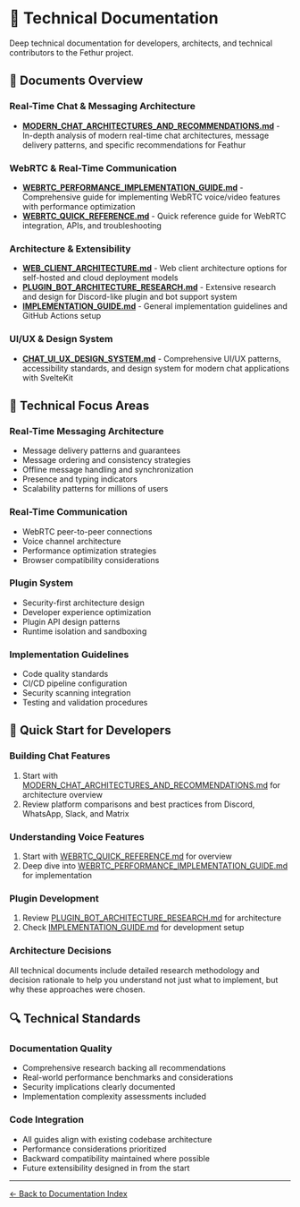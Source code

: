 # 🔧 Technical Documentation

Deep technical documentation for developers, architects, and technical contributors to the Fethur project.

## 📑 Documents Overview

### Real-Time Chat & Messaging Architecture
- **[MODERN_CHAT_ARCHITECTURES_AND_RECOMMENDATIONS.md](./MODERN_CHAT_ARCHITECTURES_AND_RECOMMENDATIONS.md)** - In-depth analysis of modern real-time chat architectures, message delivery patterns, and specific recommendations for Feathur

### WebRTC & Real-Time Communication
- **[WEBRTC_PERFORMANCE_IMPLEMENTATION_GUIDE.md](./WEBRTC_PERFORMANCE_IMPLEMENTATION_GUIDE.md)** - Comprehensive guide for implementing WebRTC voice/video features with performance optimization
- **[WEBRTC_QUICK_REFERENCE.md](./WEBRTC_QUICK_REFERENCE.md)** - Quick reference guide for WebRTC integration, APIs, and troubleshooting

### Architecture & Extensibility
- **[WEB_CLIENT_ARCHITECTURE.md](./WEB_CLIENT_ARCHITECTURE.md)** - Web client architecture options for self-hosted and cloud deployment models
- **[PLUGIN_BOT_ARCHITECTURE_RESEARCH.md](./PLUGIN_BOT_ARCHITECTURE_RESEARCH.md)** - Extensive research and design for Discord-like plugin and bot support system
- **[IMPLEMENTATION_GUIDE.md](./IMPLEMENTATION_GUIDE.md)** - General implementation guidelines and GitHub Actions setup

### UI/UX & Design System
- **[CHAT_UI_UX_DESIGN_SYSTEM.md](./CHAT_UI_UX_DESIGN_SYSTEM.md)** - Comprehensive UI/UX patterns, accessibility standards, and design system for modern chat applications with SvelteKit

## 🎯 Technical Focus Areas

### Real-Time Messaging Architecture
- Message delivery patterns and guarantees
- Message ordering and consistency strategies
- Offline message handling and synchronization
- Presence and typing indicators
- Scalability patterns for millions of users

### Real-Time Communication
- WebRTC peer-to-peer connections
- Voice channel architecture
- Performance optimization strategies
- Browser compatibility considerations

### Plugin System
- Security-first architecture design
- Developer experience optimization
- Plugin API design patterns
- Runtime isolation and sandboxing

### Implementation Guidelines
- Code quality standards
- CI/CD pipeline configuration
- Security scanning integration
- Testing and validation procedures

## 🚀 Quick Start for Developers

### Building Chat Features
1. Start with [MODERN_CHAT_ARCHITECTURES_AND_RECOMMENDATIONS.md](./MODERN_CHAT_ARCHITECTURES_AND_RECOMMENDATIONS.md) for architecture overview
2. Review platform comparisons and best practices from Discord, WhatsApp, Slack, and Matrix

### Understanding Voice Features
1. Start with [WEBRTC_QUICK_REFERENCE.md](./WEBRTC_QUICK_REFERENCE.md) for overview
2. Deep dive into [WEBRTC_PERFORMANCE_IMPLEMENTATION_GUIDE.md](./WEBRTC_PERFORMANCE_IMPLEMENTATION_GUIDE.md) for implementation

### Plugin Development
1. Review [PLUGIN_BOT_ARCHITECTURE_RESEARCH.md](./PLUGIN_BOT_ARCHITECTURE_RESEARCH.md) for architecture
2. Check [IMPLEMENTATION_GUIDE.md](./IMPLEMENTATION_GUIDE.md) for development setup

### Architecture Decisions
All technical documents include detailed research methodology and decision rationale to help you understand not just what to implement, but why these approaches were chosen.

## 🔍 Technical Standards

### Documentation Quality
- Comprehensive research backing all recommendations
- Real-world performance benchmarks and considerations
- Security implications clearly documented
- Implementation complexity assessments included

### Code Integration
- All guides align with existing codebase architecture
- Performance considerations prioritized
- Backward compatibility maintained where possible
- Future extensibility designed in from the start

---

[← Back to Documentation Index](../README.md)